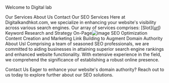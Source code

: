 Welcome to Digital lab

Our Services
About Us
Contact
Our SEO Services
Here at Digitalkandhkot.com, we specialize in enhancing your website's visibility across various search engines. Our array of services comprises:
[Slot]([url](https://www.thetwistedmonkey.com/
))
Keyword Research and Strategy
On-Page![image](https://github.com/UsmanQureshi302/usman/assets/164613970/f170cbde-d45a-4336-8d7b-dd5a889607fb)
 SEO Optimization
Content Creation and Marketing
Link Building to Augment Domain Authority
About Usl
Comprising a team of seasoned SEO professionals, we are committed to aiding businesses in attaining superior search engine rankings and enhanced website functionality. With extensive experience in the field, we comprehend the significance of establishing a robust online presence.

Contact Us
Eager to enhance your website's domain authority? Reach out to us today to explore further about our SEO solutions.
